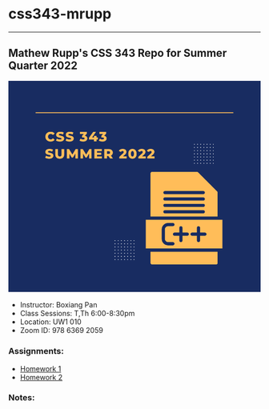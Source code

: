 # css343-mrupp
---

## Mathew Rupp's CSS 343 Repo for Summer Quarter 2022
<p align="center">
  <img src="reference/images/css343.png">
</p>

- Instructor: Boxiang Pan
- Class Sessions: T,Th 6:00-8:30pm
- Location: UW1 010
- Zoom ID: 978 6369 2059

### Assignments:
- [Homework 1](HW1)
- [Homework 2](HW2)
### Notes:

